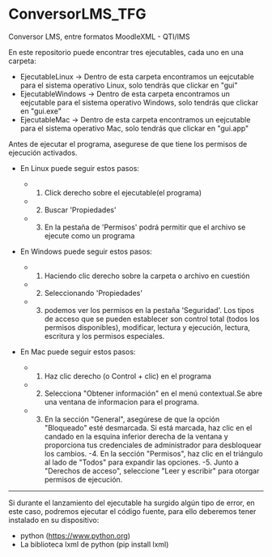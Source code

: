# ConversorLMS_TFG
Conversor LMS, entre formatos MoodleXML - QTI/IMS

En este repositorio puede encontrar tres ejecutables, cada uno en una carpeta:
  - EjecutableLinux -> Dentro de esta carpeta encontramos un eejcutable para  el sistema operativo Linux, solo tendrás que clickar en "gui"
  - EjecutableWindows -> Dentro de esta carpeta encontramos un eejcutable para  el sistema operativo Windows, solo tendrás que clickar en "gui.exe"
  - EjecutableMac -> Dentro de esta carpeta encontramos un eejcutable para  el sistema operativo Mac, solo tendrás que clickar en "gui.app"

Antes de ejecutar el programa, asegurese de que tiene los permisos de ejecución activados.

  - En Linux puede seguir estos pasos:
    - 1. Click derecho sobre el ejecutable(el programa)
    - 2. Buscar 'Propiedades'
    - 3. En la pestaña de 'Permisos' podrá permitir que el archivo se ejecute como un programa

  - En Windows puede seguir estos pasos: 
    - 1. Haciendo clic derecho sobre la carpeta o archivo en cuestión
    - 2. Seleccionando 'Propiedades'
    - 3. podemos ver los permisos en la pestaña 'Seguridad'. Los tipos de acceso
    que se pueden establecer son control total (todos los permisos disponibles), modificar, lectura y ejecución, lectura, escritura y los permisos especiales.
  
  - En Mac puede seguir estos pasos:
    - 1. Haz clic derecho (o Control + clic) en el programa 
    - 2. Selecciona "Obtener información" en el menú contextual.Se abre una ventana de informacion para el programa. 
    - 3. En la sección "General", asegúrese de que la opción "Bloqueado" esté desmarcada. Si está marcada, haz clic en el candado en la 
    esquina inferior derecha de la ventana y proporciona tus credenciales de administrador para desbloquear los cambios.
    -4. En la sección "Permisos", haz clic en el triángulo al lado de "Todos" para expandir las opciones.
    -5. Junto a "Derechos de acceso", seleccione "Leer y escribir" para otorgar permisos de ejecución.

  
-------------------------------------------------------------------------------------------------------------------------------------------
Si durante el lanzamiento del ejecutable ha surgido algún tipo de error, en este caso,
podremos ejecutar el código fuente, para ello deberemos tener instalado en su dispositivo:
  - python (https://www.python.org)
  - La biblioteca lxml de python (pip install lxml)
